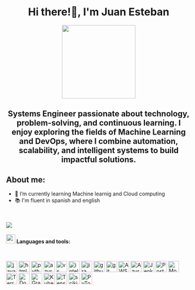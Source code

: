 <div id = "header" align = "center">

<h1>Hi there!👋, I'm  Juan Esteban</h1>
 <img src = "https://media4.giphy.com/media/v1.Y2lkPTc5MGI3NjExb3g0cmhvYzljeTQzN2NoYW9jMDhsZXAycDhnb3Nuc2FpbWs4dXZibSZlcD12MV9pbnRlcm5hbF9naWZfYnlfaWQmY3Q9Zw/3NE7JhJgZBHlMfmNEa/giphy.gif" width = 200/>

<h2>Systems Engineer passionate about technology, problem-solving, and continuous learning.
I enjoy exploring the fields of Machine Learning and DevOps, where I combine automation, scalability, and intelligent systems to build impactful solutions.</h2>
</div>

<div id = "aboutMe" align = "left">
  <h2>About me:</h2>
  <ul>
    <li>🌱 I’m currently learning Machine learnig and  Cloud computing </li>
    <li>📚 I'm fluent in spanish and english </li>
  
    
  </ul>
</div>





<br>

<img src="https://user-images.githubusercontent.com/73097560/115834477-dbab4500-a447-11eb-908a-139a6edaec5c.gif"><br><br>
<img src="https://media2.giphy.com/media/QssGEmpkyEOhBCb7e1/giphy.gif?cid=ecf05e47a0n3gi1bfqntqmob8g9aid1oyj2wr3ds3mg700bl&rid=giphy.gif" width ="25"><b> Languages and tools:</b>

<br>



<p align="center">
<div>
 
 
  <img src='https://img.shields.io/badge/java-%23ED8B00.svg?style=for-the-badge&logo=openjdk&logoColor=white' alt='java' height='30'>
  <img src='https://img.shields.io/badge/html5-%23E34F26.svg?style=for-the-badge&logo=html5&logoColor=white' alt='html' height='30'>
  <img src='https://img.shields.io/badge/python-3670A0?style=for-the-badge&logo=python&logoColor=ffdd54' alt='python' height='30'>
  
 
  <img src='https://img.shields.io/badge/azure-%230072C6.svg?style=for-the-badge&logo=microsoftazure&logoColor=white' alt='azure' height='30'>
  <img src='https://img.shields.io/badge/Visual%20Studio%20Code-0078d7.svg?style=for-the-badge&logo=visual-studio-code&logoColor=white' alt='vs' height='30'>
  <img src='https://img.shields.io/badge/IntelliJIDEA-000000.svg?style=for-the-badge&logo=intellij-idea&logoColor=white' alt='intellij' height='30'>
  
  <img src='https://img.shields.io/badge/jira-%230A0FFF.svg?style=for-the-badge&logo=jira&logoColor=white' alt='jira' height='30'>
  <img src='https://img.shields.io/badge/github-%23121011.svg?style=for-the-badge&logo=github&logoColor=white' alt='github' height='30'>
  <img src='https://img.shields.io/badge/git-%23F05033.svg?style=for-the-badge&logo=git&logoColor=white' alt='git' height='30'>
  <img src="https://img.shields.io/badge/AWS-232F3E?style=for-the-badge&logo=amazon-aws&logoColor=white" alt="AWS" height="30"/>
  <img src="https://img.shields.io/badge/Azure-0078D4?style=for-the-badge&logo=microsoft-azure&logoColor=white" alt="Azure" height="30"/>
  <img src="https://img.shields.io/badge/Jenkins-D24939?style=for-the-badge&logo=jenkins&logoColor=white" alt="Jenkins" height="30"/>
  <img src="https://img.shields.io/badge/PostgreSQL-4169E1?style=for-the-badge&logo=postgresql&logoColor=white" alt="PostgreSQL" height="30"/>
  <img src="https://img.shields.io/badge/MongoDB-47A248?style=for-the-badge&logo=mongodb&logoColor=white" alt="MongoDB" height="30"/>

  <img src="https://img.shields.io/badge/Terraform-7B42BC?style=for-the-badge&logo=terraform&logoColor=white" alt="Terraform" height="30"/>
<img src="https://img.shields.io/badge/Docker-2496ED?style=for-the-badge&logo=docker&logoColor=white" alt="Docker" height="30"/>
<img src="https://img.shields.io/badge/Grafana-F46800?style=for-the-badge&logo=grafana&logoColor=white" alt="Grafana" height="30"/>
<img src="https://img.shields.io/badge/Kubernetes-326CE5?style=for-the-badge&logo=kubernetes&logoColor=white" alt="Kubernetes" height="30"/>

<img src="https://img.shields.io/badge/TensorFlow-FF6F00?style=for-the-badge&logo=tensorflow&logoColor=white" alt="TensorFlow" height="30"/>
<img src="https://img.shields.io/badge/scikit--learn-F7931E?style=for-the-badge&logo=scikit-learn&logoColor=white" alt="scikit-learn" height="30"/>
<img src="https://img.shields.io/badge/PyTorch-EE4C2C?style=for-the-badge&logo=pytorch&logoColor=white" alt="PyTorch" height="30"/>
</div>
<!--
![GitHub streak stats](https://streak-stats.demolab.com/?user=D4RKOPS&show_icons=true&theme=tokyonight&count_private=true) 
![D4RKOPS' github stats](https://github-readme-stats.vercel.app/api?username=D4RKOPS&show_icons=true&theme=tokyonight)


<!--
**D4RKOPS/D4RKOPS** is a ✨ _special_ ✨ repository because its `README.md` (this file) appears on your GitHub profile.

Here are some ideas to get you started:

- 🔭 I’m currently working on ...
- 🌱 I’m currently learning ...
- 👯 I’m looking to collaborate on ...
- 🤔 I’m looking for help with ...
- 💬 Ask me about ...
- 📫 How to reach me: ...
- 😄 Pronouns: ...
- ⚡ Fun fact: ...
-->
